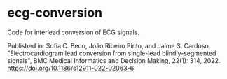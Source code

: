 # ecg-conversion

Code for interlead conversion of ECG signals.

Published in:
Sofia C. Beco, João Ribeiro Pinto, and Jaime S. Cardoso, "Electrocardiogram lead conversion from single-lead blindly-segmented signals",
BMC Medical Informatics and Decision Making, 22(1): 314, 2022.
https://doi.org/10.1186/s12911-022-02063-6


